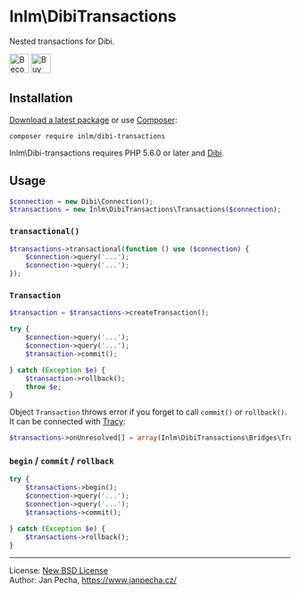 
# Inlm\DibiTransactions

Nested transactions for Dibi.

<a href="https://www.patreon.com/bePatron?u=9680759"><img src="https://c5.patreon.com/external/logo/become_a_patron_button.png" alt="Become a Patron!" height="35"></a>
<a href="https://www.paypal.me/janpecha/1eur"><img src="https://buymecoffee.intm.org/img/button-paypal-white.png" alt="Buy me a coffee" height="35"></a>


## Installation

[Download a latest package](https://github.com/inlm/dibi-transactions/releases) or use [Composer](http://getcomposer.org/):

```
composer require inlm/dibi-transactions
```

Inlm\Dibi-transactions requires PHP 5.6.0 or later and [Dibi](https://dibiphp.com).


## Usage

``` php
$connection = new Dibi\Connection();
$transactions = new Inlm\DibiTransactions\Transactions($connection);
```

### `transactional()`

``` php
$transactions->transactional(function () use ($connection) {
	$connection->query('...');
	$connection->query('...');
});
```

### `Transaction`

``` php
$transaction = $transactions->createTransaction();

try {
	$connection->query('...');
	$connection->query('...');
	$transaction->commit();

} catch (Exception $e) {
	$transaction->rollback();
	throw $e;
}
```

Object `Transaction` throws error if you forget to call `commit()` or `rollback()`. It can be connected with [Tracy](https://tracy.nette.org/):

``` php
$transactions->onUnresolved[] = array(Inlm\DibiTransactions\Bridges\Tracy::class, 'logUnresolved');
```


### `begin` / `commit` / `rollback`

``` php
try {
	$transactions->begin();
	$connection->query('...');
	$connection->query('...');
	$transactions->commit();

} catch (Exception $e) {
	$transactions->rollback();
}
```

------------------------------

License: [New BSD License](license.md)
<br>Author: Jan Pecha, https://www.janpecha.cz/
